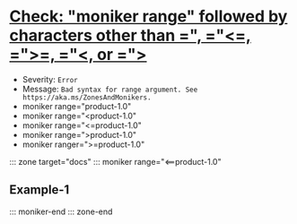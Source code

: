 # [Check: "moniker range" followed by characters other than =", ="<=, =">=, ="<, or =">](https://ceapex.visualstudio.com/Engineering/_workitems/edit/23719)
- Severity: `Error`
- Message: `Bad syntax for range argument. See https://aka.ms/ZonesAndMonikers.`
- moniker range="product-1.0"
- moniker range="<product-1.0"
- moniker range="<=product-1.0"
- moniker range=">product-1.0"
- moniker ranger=">=product-1.0"

::: zone target="docs"
::: moniker range="<==product-1.0"
## Example-1
::: moniker-end
::: zone-end
